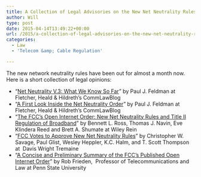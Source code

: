 ```yaml
---
title: A Collection of Legal Advisories on the New Net Neutrality Rules
author: Will
type: post
date: 2015-04-14T13:49:22+00:00
url: /2015/a-collection-of-legal-advisories-on-the-new-net-neutrality-rules/
categories:
  - Law
  - 'Telecom &amp; Cable Regulation'

---
```

The new network neutrality rules have been out for almost a month now. Here is a short collection of legal opinions:

  * “[Net Neutrality V.3: What We Know So Far][1]” by Paul J. Feldman at Fletcher, Heald & Hildreth’s CommLawBlog
  * “[A First Look Inside the Net Neutrality Order][2]” by Paul J. Feldman at Fletcher, Heald & Hildreth’s CommLawBlog
  * “[The FCC&#8217;s Open Internet Order: New Net Neutrality Rules and Title II Regulation of Broadband][3]” by Bennett L. Ross, Thomas J. Navin, Eve Klindera Reed and Brett A. Shumate at Wiley Rein
  * “[FCC Votes to Approve New Net Neutrality Rules][3]” by Christopher W. Savage, Paul Glist, Wesley Heppler, K.C. Halm, and T. Scott Thompson at  Davis Wright Tremaine
  * &#8220;[A Concise and Preliminary Summary of the FCC&#8217;s Published Open Internet Order][4]&#8221; by Rob Frieden,  Professor of Telecommunications and Law at Penn State University

 [1]: http://www.commlawblog.com/2015/03/articles/internet/net-neutrality-v3-what-we-know-so-far/
 [2]: http://www.commlawblog.com/2015/04/articles/internet/a-first-look-inside-the-net-neutrality-order/
 [3]: http://www.wileyrein.com/publications.cfm?sp=articles&id=10369
 [4]: http://telefrieden.blogspot.com/2015/03/a-concise-and-preliminary-summary-of.html